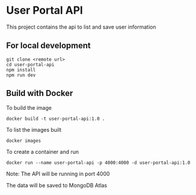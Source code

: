 # User Portal API

This project contains the api to list and save user information

## For local development

```
git clone <remote url>
cd user-portal-api
npm install
npm run dev
```

## Build with Docker
To build the image
```
docker build -t user-portal-api:1.0 .
```
To list the images built
```
docker images
```
To create a container and run
```
docker run --name user-portal-api -p 4000:4000 -d user-portal-api:1.0
```

Note:
The API will be running in port 4000

The data will be saved to MongoDB Atlas
